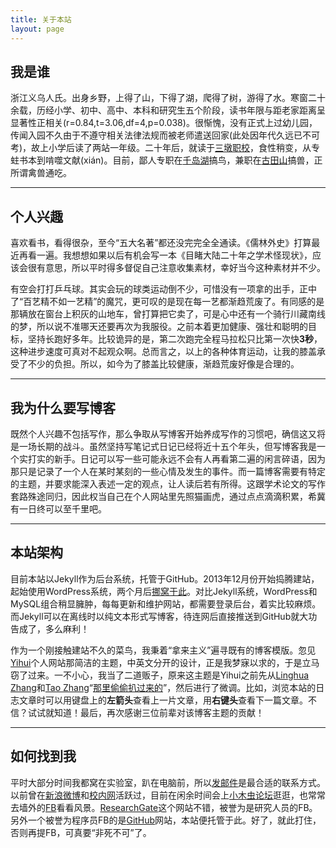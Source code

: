 ```yaml
---
title: 关于本站
layout: page
---
```


## 我是谁

浙江义乌人氏。出身乡野，上得了山，下得了湖，爬得了树，游得了水。寒窗二十余载，历经小学、初中、高中、本科和研究生五个阶段，读书年限与距老家距离呈显著性正相关(r=0.84,t=3.06,df=4,p=0.038)。很惭愧，没有正式上过幼儿园，传闻入园不久由于不遵守相关法律法规而被老师遣送回家(此处因年代久远已不可考)，故上小学后读了两站一年级。二十年后，就读于[三墩职校](http://www.zju.edu.cn)，食性稍变，从专蛀书本到啃噬文献(xián)。目前，鄙人专职在[千岛湖](/cn/pages/thousand-island-lake/)搞鸟，兼职在[古田山](/cn/pages/gutianshan-reserve/)搞兽，正所谓禽兽通吃。

---

## 个人兴趣


喜欢看书，看得很杂，至今“五大名著”都还没完完全全通读。《儒林外史》打算最近再看一遍。我想想如果以后有机会写一本《目睹大陆二十年之学术怪现状》，应该会很有意思，所以平时得多督促自己注意收集素材，幸好当今这种素材并不少。

有空会打打乒乓球。其实会玩的球类运动倒不少，可惜没有一项拿的出手，正中了“百艺精不如一艺精”的魔咒，更可叹的是现在每一艺都渐趋荒废了。有同感的是那辆放在窗台上积灰的山地车，曾打算把它卖了，可是心中还有一个骑行川藏南线的梦，所以说不准哪天还要再次为我服役。之前本着更加健康、强壮和聪明的目标，坚持长跑好多年。比较诡异的是，第二次跑完全程马拉松只比第一次快**3秒**，这种进步速度可真对不起观众啊。总而言之，以上的各种体育运动，让我的膝盖承受了不少的负担。所以，如今为了膝盖比较健康，渐趋荒废好像是合理的。


---

## 我为什么要写博客

既然个人兴趣不包括写作，那么争取从写博客开始养成写作的习惯吧，确信这又将是一场长期的战斗。虽然坚持写笔记式日记已经将近十五个年头，但写博客我是一个实打实的新手。日记可以写一些可能永远不会有人再看第二遍的闲言碎语，因为那只是记录了一个人在某时某刻的一些心情及发生的事件。而一篇博客需要有特定的主题，并要求能深入表述一定的观点，让人读后若有所得。这跟学术论文的写作套路殊途同归，因此权当自己在个人网站里先照猫画虎，通过点点滴滴积累，希冀有一日终可以至千里吧。

---

## 本站架构

目前本站以Jekyll作为后台系统，托管于GitHub。2013年12月份开始捣腾建站，起始使用WordPress系统，两个月后[挪窝于此](http://sixf.org/cn/2013/12/first-blog-website-log/)。对比Jekyll系统，WordPress和MySQL组合稍显臃肿，每每更新和维护网站，都需要登录后台，着实比较麻烦。而Jekyll可以在离线时以纯文本形式写博客，待连网后直接推送到GitHub就大功告成了，多么麻利！

作为一个刚接触建站不久的菜鸟，我秉着“拿来主义”遍寻既有的博客模版。忽见[Yihui](http://yihui.name)个人网站那简洁的主题，中英文分开的设计，正是我梦寐以求的，于是立马窃了过来。一不小心，我当了二道贩子，原来这主题是Yihui之前先从[Linghua Zhang](http://lhzhang.com/)和[Tao Zhang](http://ztpala.com/)“[那里偷偷扒过来的](http://yihui.name/cn/about)”，然后进行了微调。比如，浏览本站的日志文章时可以用键盘上的**左箭头**查看上一片文章，用**右键头**查看下一篇文章。不信？试试就知道！最后，再次感谢三位前辈对该博客主题的贡献！

---

## 如何找到我

平时大部分时间我都窝在实验室，趴在电脑前，所以[发邮件](mailto:sixingfeng@gmail.com)是最合适的联系方式。以前曾在[新浪微博](http://weibo.com/kiukii)和[校内网](http://www.renren.com/228658765)活跃过，目前在闲余时间会上[小木虫论坛](http://emuch.net/bbs/space.php?uid=1157743)逛逛，也常常去墙外的[FB](http://facebook.com/xingfengsi)看看风景。[ResearchGate](http://www.researchgate.net/profile/Xingfeng_Si/)这个网站不错，被誉为是研究人员的FB。另外一个被誉为程序员FB的是[GitHub](http://github.com/sixf/sixf.github.io)网站，本站便托管于此。好了，就此打住，否则再提FB，可真要“非死不可”了。

